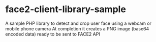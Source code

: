 # face2-client-library-sample
A sample PHP library to detect and crop user face using a webcam or mobile phone camera
At completion it creates a PNG image (base64 encoded data) ready to be sent to FACE2 API


